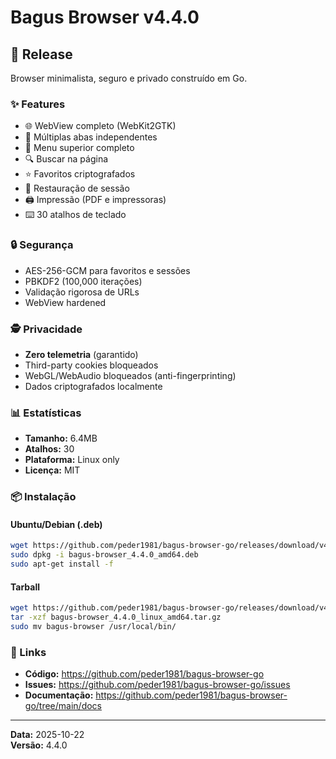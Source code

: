 # Bagus Browser v4.4.0

## 🎉 Release

Browser minimalista, seguro e privado construído em Go.

### ✨ Features

- 🌐 WebView completo (WebKit2GTK)
- 📏 Múltiplas abas independentes
- 📝 Menu superior completo
- 🔍 Buscar na página
- ⭐ Favoritos criptografados
- 🔄 Restauração de sessão
- 🖨️ Impressão (PDF e impressoras)
- ⌨️  30 atalhos de teclado

### 🔒 Segurança

- AES-256-GCM para favoritos e sessões
- PBKDF2 (100,000 iterações)
- Validação rigorosa de URLs
- WebView hardened

### 🕵️ Privacidade

- **Zero telemetria** (garantido)
- Third-party cookies bloqueados
- WebGL/WebAudio bloqueados (anti-fingerprinting)
- Dados criptografados localmente

### 📊 Estatísticas

- **Tamanho:** 6.4MB
- **Atalhos:** 30
- **Plataforma:** Linux only
- **Licença:** MIT

### 📦 Instalação

#### Ubuntu/Debian (.deb)
```bash
wget https://github.com/peder1981/bagus-browser-go/releases/download/v4.4.0/bagus-browser_4.4.0_amd64.deb
sudo dpkg -i bagus-browser_4.4.0_amd64.deb
sudo apt-get install -f
```

#### Tarball
```bash
wget https://github.com/peder1981/bagus-browser-go/releases/download/v4.4.0/bagus-browser_4.4.0_linux_amd64.tar.gz
tar -xzf bagus-browser_4.4.0_linux_amd64.tar.gz
sudo mv bagus-browser /usr/local/bin/
```

### 🔗 Links

- **Código:** https://github.com/peder1981/bagus-browser-go
- **Issues:** https://github.com/peder1981/bagus-browser-go/issues
- **Documentação:** https://github.com/peder1981/bagus-browser-go/tree/main/docs

---

**Data:** 2025-10-22  
**Versão:** 4.4.0
